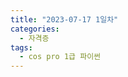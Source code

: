 ```yaml
---
title: "2023-07-17 1일차"
categories:
  - 자격증
tags:
  - cos pro 1급 파이썬
---
```

<script src="https://gist.github.com/harimyong/dfc223160fedb336174c31185fdcd0b3.js"></script>
